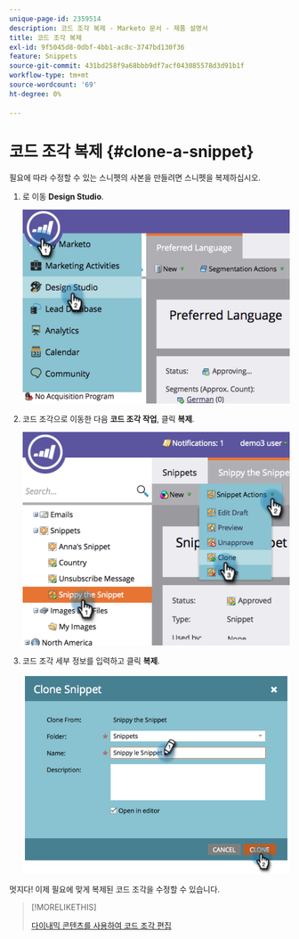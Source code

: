 ```yaml
---
unique-page-id: 2359514
description: 코드 조각 복제 - Marketo 문서 - 제품 설명서
title: 코드 조각 복제
exl-id: 9f5045d8-0dbf-4bb1-ac8c-3747bd130f36
feature: Snippets
source-git-commit: 431bd258f9a68bbb9df7acf043085578d3d91b1f
workflow-type: tm+mt
source-wordcount: '69'
ht-degree: 0%

---
```


# 코드 조각 복제 {#clone-a-snippet}

필요에 따라 수정할 수 있는 스니펫의 사본을 만들려면 스니펫을 복제하십시오.

1. 로 이동 **Design Studio**.

   ![](assets/image2014-9-16-10-3a32-3a36.png)

1. 코드 조각으로 이동한 다음 **코드 조각 작업**, 클릭 **복제**.

   ![](assets/image2014-9-16-10-3a32-3a44.png)

1. 코드 조각 세부 정보를 입력하고 클릭 **복제**.

   ![](assets/image2014-9-16-10-3a32-3a53.png)

멋지다! 이제 필요에 맞게 복제된 코드 조각을 수정할 수 있습니다.

>[!MORELIKETHIS]
>
>[다이내믹 콘텐츠를 사용하여 코드 조각 편집](/help/marketo/product-docs/personalization/segmentation-and-snippets/snippets/edit-snippets-with-dynamic-content.md)
